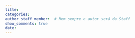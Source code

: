 ```yaml
---
title:
categories:
author_staff_member:  # Nem sempre o autor será da Staff
show_comments: true
date:
---
```


